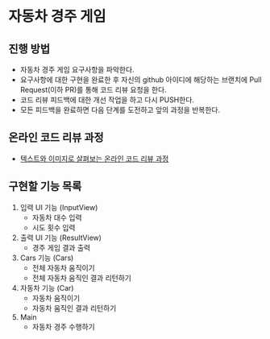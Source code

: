 # 자동차 경주 게임
## 진행 방법
* 자동차 경주 게임 요구사항을 파악한다.
* 요구사항에 대한 구현을 완료한 후 자신의 github 아이디에 해당하는 브랜치에 Pull Request(이하 PR)를 통해 코드 리뷰 요청을 한다.
* 코드 리뷰 피드백에 대한 개선 작업을 하고 다시 PUSH한다.
* 모든 피드백을 완료하면 다음 단계를 도전하고 앞의 과정을 반복한다.

## 온라인 코드 리뷰 과정
* [텍스트와 이미지로 살펴보는 온라인 코드 리뷰 과정](https://github.com/next-step/nextstep-docs/tree/master/codereview)

## 구현할 기능 목록
1. 입력 UI 기능 (InputView)
   - 자동차 대수 입력
   - 시도 횟수 입력
2. 출력 UI 기능 (ResultView)
   - 경주 게임 결과 출력
3. Cars 기능 (Cars)
   - 전체 자동차 움직이기
   - 전체 자동차 움직인 결과 리턴하기
4. 자동차 기능 (Car)
   - 자동차 움직이기
   - 자동차 움직인 결과 리턴하기
5. Main
   - 자동차 경주 수행하기